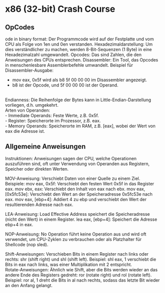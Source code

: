 # x86 (32-bit) Crash Course

## OpCodes

ode in binary format: Der Programmcode wird auf der Festplatte und vom CPU als Folge von 1en und 0en verstanden.
Hexadezimaldarstellung: Um dies verständlicher zu machen, werden 8-Bit-Sequenzen (1 Byte) in eine Hexadezimalzahl umgewandelt.
Opcodes: Das sind Zahlen, die den Anweisungen des CPUs entsprechen.
Disassembler: Ein Tool, das Opcodes in menschenlesbare Assemblerbefehle umwandelt.
Beispiel für Disassembler-Ausgabe:
<br>
- mov eax, 0x5f wird als b8 5f 00 00 00 im Disassembler angezeigt. <br>
- b8 ist der Opcode, und 5f 00 00 00 ist der Operand.
<br>
Endianness: Die Reihenfolge der Bytes kann in Little-Endian-Darstellung vorliegen, d.h. umgekehrt.
<br>
Arten von Operanden:
<br>
- Immediate Operands: Feste Werte, z.B. 0x5f. <br>
- Register: Speicherorte im Prozessor, z.B. eax. <br>
- Memory Operands: Speicherorte im RAM, z.B. [eax], wobei der Wert von eax die Adresse ist.

## Allgemeine Anweisungen

Instruktionen: Anweisungen sagen der CPU, welche Operationen auszuführen sind, oft unter Verwendung von Operanden aus Registern, Speicher oder direkten Werten.
<br>

MOV-Anweisung: Verschiebt Daten von einer Quelle zu einem Ziel. Beispiele:
        mov eax, 0x5f: Verschiebt den festen Wert 0x5f in das Register eax.
        mov ebx, eax: Verschiebt den Inhalt von eax nach ebx.
        mov eax, [0x5fc53e]: Verschiebt den Wert an der Speicheradresse 0x5fc53e nach eax.
        mov eax, [ebp+4]: Addiert 4 zu ebp und verschiebt den Wert der resultierenden Adresse nach eax.
<br>

 LEA-Anweisung: Load Effective Address speichert die Speicheradresse (nicht den Wert) in einem Register.
        lea eax, [ebp+4]: Speichert die Adresse ebp+4 in eax.
<br>

NOP-Anweisung: No Operation führt keine Operation aus und wird oft verwendet, um CPU-Zyklen zu verbrauchen oder als Platzhalter für Shellcode (nop sled).
<br>

Shift-Anweisungen: Verschieben Bits in einem Register nach links oder rechts:
        shr (shift right) und shl (shift left).
        Beispiel: shl eax, 1 verschiebt die Bits in eax nach links, was einer Multiplikation mit 2 entspricht.
<br>
Rotate-Anweisungen: Ähnlich wie Shift, aber die Bits werden wieder an das andere Ende des Registers gedreht:
        ror (rotate right) und rol (rotate left).
        Beispiel: ror al, 1 dreht die Bits in al nach rechts, sodass das letzte Bit wieder an den Anfang gelangt.

